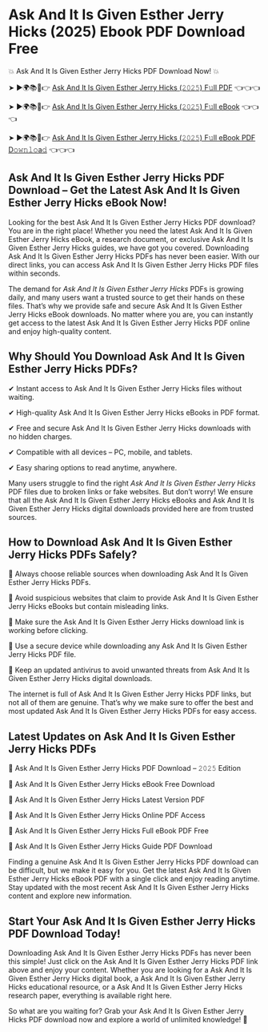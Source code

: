 # Ask And It Is Given Esther Jerry Hicks (2025) Ebook PDF Download Free

💥 Ask And It Is Given Esther Jerry Hicks PDF Download Now! 💥

➤ ►🌍📚📱👉 [Ask And It Is Given Esther Jerry Hicks (𝟸𝟶𝟸𝟻) F𝚞ll PDF](https://getpdf.xyz/ask-and-it-is-given-esther-jerry-hicks) 👈👈👈


➤ ►🌍📚📱👉 [Ask And It Is Given Esther Jerry Hicks (𝟸𝟶𝟸𝟻) F𝚞ll eBook](https://getpdf.xyz/ask-and-it-is-given-esther-jerry-hicks) 👈👈👈


➤ ►🌍📚📱👉 [Ask And It Is Given Esther Jerry Hicks (𝟸𝟶𝟸𝟻) F𝚞ll eBook PDF D𝚘𝚠𝚗𝚕𝚘a𝚍](https://getpdf.xyz/ask-and-it-is-given-esther-jerry-hicks) 👈👈👈


## Ask And It Is Given Esther Jerry Hicks PDF Download – Get the Latest Ask And It Is Given Esther Jerry Hicks eBook Now!

Looking for the best Ask And It Is Given Esther Jerry Hicks PDF download? You are in the right place! Whether you need the latest Ask And It Is Given Esther Jerry Hicks eBook, a research document, or exclusive Ask And It Is Given Esther Jerry Hicks guides, we have got you covered. Downloading Ask And It Is Given Esther Jerry Hicks PDFs has never been easier. With our direct links, you can access Ask And It Is Given Esther Jerry Hicks PDF files within seconds.

The demand for *Ask And It Is Given Esther Jerry Hicks* PDFs is growing daily, and many users want a trusted source to get their hands on these files. That’s why we provide safe and secure Ask And It Is Given Esther Jerry Hicks eBook downloads. No matter where you are, you can instantly get access to the latest Ask And It Is Given Esther Jerry Hicks PDF online and enjoy high-quality content.

## Why Should You Download Ask And It Is Given Esther Jerry Hicks PDFs?

✔ Instant access to Ask And It Is Given Esther Jerry Hicks files without waiting.

✔ High-quality Ask And It Is Given Esther Jerry Hicks eBooks in PDF format.

✔ Free and secure Ask And It Is Given Esther Jerry Hicks downloads with no hidden charges.

✔ Compatible with all devices – PC, mobile, and tablets.

✔ Easy sharing options to read anytime, anywhere.

Many users struggle to find the right *Ask And It Is Given Esther Jerry Hicks* PDF files due to broken links or fake websites. But don’t worry! We ensure that all the Ask And It Is Given Esther Jerry Hicks eBooks and Ask And It Is Given Esther Jerry Hicks digital downloads provided here are from trusted sources.

## How to Download Ask And It Is Given Esther Jerry Hicks PDFs Safely?

📌 Always choose reliable sources when downloading Ask And It Is Given Esther Jerry Hicks PDFs.

📌 Avoid suspicious websites that claim to provide Ask And It Is Given Esther Jerry Hicks eBooks but contain misleading links.

📌 Make sure the Ask And It Is Given Esther Jerry Hicks download link is working before clicking.

📌 Use a secure device while downloading any Ask And It Is Given Esther Jerry Hicks PDF file.

📌 Keep an updated antivirus to avoid unwanted threats from Ask And It Is Given Esther Jerry Hicks digital downloads.

The internet is full of Ask And It Is Given Esther Jerry Hicks PDF links, but not all of them are genuine. That’s why we make sure to offer the best and most updated Ask And It Is Given Esther Jerry Hicks PDFs for easy access.

## Latest Updates on Ask And It Is Given Esther Jerry Hicks PDFs

🔹 Ask And It Is Given Esther Jerry Hicks PDF Download – 𝟸𝟶𝟸𝟻 Edition

🔹 Ask And It Is Given Esther Jerry Hicks eBook Free Download

🔹 Ask And It Is Given Esther Jerry Hicks Latest Version PDF

🔹 Ask And It Is Given Esther Jerry Hicks Online PDF Access

🔹 Ask And It Is Given Esther Jerry Hicks Full eBook PDF Free

🔹 Ask And It Is Given Esther Jerry Hicks Guide PDF Download

Finding a genuine Ask And It Is Given Esther Jerry Hicks PDF download can be difficult, but we make it easy for you. Get the latest Ask And It Is Given Esther Jerry Hicks eBook PDF with a single click and enjoy reading anytime. Stay updated with the most recent Ask And It Is Given Esther Jerry Hicks content and explore new information.

## Start Your Ask And It Is Given Esther Jerry Hicks PDF Download Today!

Downloading Ask And It Is Given Esther Jerry Hicks PDFs has never been this simple! Just click on the Ask And It Is Given Esther Jerry Hicks PDF link above and enjoy your content. Whether you are looking for a Ask And It Is Given Esther Jerry Hicks digital book, a Ask And It Is Given Esther Jerry Hicks educational resource, or a Ask And It Is Given Esther Jerry Hicks research paper, everything is available right here.

So what are you waiting for? Grab your Ask And It Is Given Esther Jerry Hicks PDF download now and explore a world of unlimited knowledge! 🚀